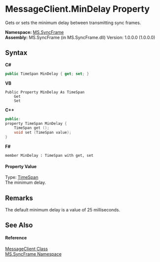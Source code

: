 # MessageClient.MinDelay Property 
 

Gets or sets the minimum delay between transmitting sync frames.

**Namespace:**&nbsp;<a href="de148c19-6fcd-6ea5-c13c-94525bd1dd5b">MS.SyncFrame</a><br />**Assembly:**&nbsp;MS.SyncFrame (in MS.SyncFrame.dll) Version: 1.0.0.0 (1.0.0.0)

## Syntax

**C#**<br />
``` C#
public TimeSpan MinDelay { get; set; }
```

**VB**<br />
``` VB
Public Property MinDelay As TimeSpan
	Get
	Set
```

**C++**<br />
``` C++
public:
property TimeSpan MinDelay {
	TimeSpan get ();
	void set (TimeSpan value);
}
```

**F#**<br />
``` F#
member MinDelay : TimeSpan with get, set

```


#### Property Value
Type: <a href="http://msdn2.microsoft.com/en-us/library/269ew577" target="_blank">TimeSpan</a><br />The minimum delay.

## Remarks
The default minimum delay is a value of 25 milliseconds.

## See Also


#### Reference
<a href="0049c9ad-52b5-782a-00f7-58bf4ffa5e57">MessageClient Class</a><br /><a href="de148c19-6fcd-6ea5-c13c-94525bd1dd5b">MS.SyncFrame Namespace</a><br />